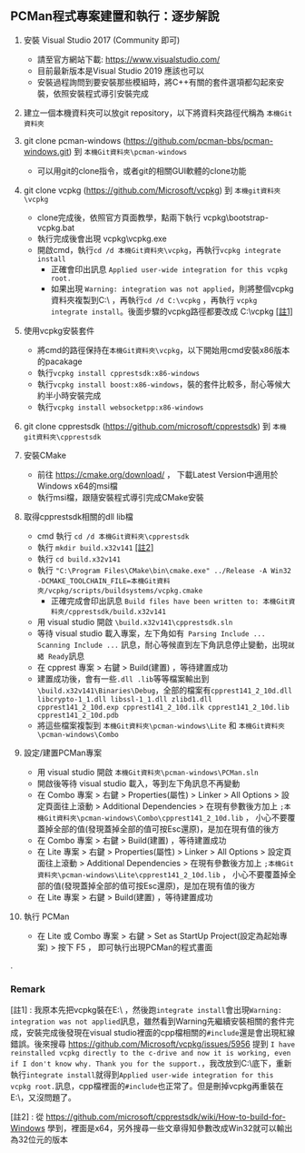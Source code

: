 
PCMan程式專案建置和執行：逐步解說
---
1. 安裝 Visual Studio 2017 (Community 即可)
   * 請至官方網站下載: https://www.visualstudio.com/    
   * 目前最新版本是Visual Studio 2019 應該也可以
   * 安裝過程詢問到要安裝那些模組時，將C++有關的套件選項都勾起來安裝，依照安裝程式導引安裝完成
   
1. 建立一個本機資料夾可以放git repository，以下將資料夾路徑代稱為 `本機Git資料夾`

1. git clone pcman-windows (https://github.com/pcman-bbs/pcman-windows.git) 到 `本機Git資料夾\pcman-windows`
   * 可以用git的clone指令，或者git的相關GUI軟體的clone功能

1. git clone vcpkg (https://github.com/Microsoft/vcpkg) 到 `本機git資料夾\vcpkg`
   * clone完成後，依照官方頁面教學，點兩下執行 vcpkg\bootstrap-vcpkg.bat
   * 執行完成後會出現 vcpkg\vcpkg.exe
   * 開啟cmd，執行`cd /d 本機Git資料夾\vcpkg`，再執行`vcpkg integrate install`
      * 正確會印出訊息 `Applied user-wide integration for this vcpkg root.` 
      * 如果出現 `Warning: integration was not applied`，則將整個vcpkg資料夾複製到C:\ ，再執行`cd /d C:\vcpkg` ，再執行 `vcpkg integrate install`。後面步驟的vcpkg路徑都要改成 C:\vcpkg  [[註1]](#remark)

1. 使用vcpkg安裝套件
   * 將cmd的路徑保持在`本機Git資料夾\vcpkg`，以下開始用cmd安裝x86版本的pacakage
   * 執行`vcpkg install cpprestsdk:x86-windows`
   * 執行`vcpkg install boost:x86-windows`，裝的套件比較多，耐心等候大約半小時安裝完成
   * 執行`vcpkg install websocketpp:x86-windows`

1. git clone cpprestsdk (https://github.com/microsoft/cpprestsdk) 到 `本機git資料夾\cpprestsdk`
 
1. 安裝CMake
   * 前往 https://cmake.org/download/ ， 下載Latest Version中適用於Windows x64的msi檔
   * 執行msi檔，跟隨安裝程式導引完成CMake安裝

1. 取得cpprestsdk相關的dll lib檔 
   * cmd 執行 `cd /d 本機Git資料夾\cpprestsdk`
   * 執行 `mkdir build.x32v141` [[註2]](#remark)
   * 執行 `cd build.x32v141`
   * 執行 `"C:\Program Files\CMake\bin\cmake.exe" ../Release -A Win32 -DCMAKE_TOOLCHAIN_FILE=本機Git資料夾/vcpkg/scripts/buildsystems/vcpkg.cmake`
      * 正確完成會印出訊息 `Build files have been written to: 本機Git資料夾/cpprestsdk/build.x32v141`
   * 用 visual studio 開啟 `\build.x32v141\cpprestsdk.sln`
   * 等待 visual studio 載入專案，左下角如有` Parsing Include ... Scanning Include ...` 訊息，耐心等候直到左下角訊息停止變動，出現`就緒 Ready`訊息
   * 在 cpprest 專案 > 右鍵 > Build(建置) ，等待建置成功
   * 建置成功後，會有一些`.dll .lib`等等檔案輸出到`\build.x32v141\Binaries\Debug`，全部的檔案有`cpprest141_2_10d.dll libcrypto-1_1.dll libssl-1_1.dll zlibd1.dll cpprest141_2_10d.exp cpprest141_2_10d.ilk cpprest141_2_10d.lib cpprest141_2_10d.pdb`
   * 將這些檔案複製到 `本機Git資料夾\pcman-windows\Lite` 和 `本機Git資料夾\pcman-windows\Combo` 
   
1. 設定/建置PCMan專案
   * 用 visual studio 開啟 `本機Git資料夾\pcman-windows\PCMan.sln`
   * 開啟後等待 visual studio 載入，等到左下角訊息不再變動
   * 在 Combo 專案 > 右鍵 > Properties(屬性) > Linker > All Options > 設定頁面往上滾動 > Additional Dependencies > 在現有參數後方加上 `;本機Git資料夾\pcman-windows\Combo\cpprest141_2_10d.lib` ， 小心不要覆蓋掉全部的值(發現蓋掉全部的值可按Esc還原)，是加在現有值的後方
   * 在 Combo 專案 > 右鍵 > Build(建置) ，等待建置成功
   * 在 Lite 專案 > 右鍵 > Properties(屬性) > Linker > All Options > 設定頁面往上滾動 > Additional Dependencies > 在現有參數後方加上 `;本機Git資料夾\pcman-windows\Lite\cpprest141_2_10d.lib` ， 小心不要覆蓋掉全部的值(發現蓋掉全部的值可按Esc還原)，是加在現有值的後方
   * 在 Lite 專案 > 右鍵 > Build(建置) ，等待建置成功

1. 執行 PCMan
   * 在 Lite 或 Combo 專案 > 右鍵 > Set as StartUp Project(設定為起始專案) > 按下 F5 ， 即可執行出現PCMan的程式畫面

.

### Remark

[註1] : 我原本先把vcpkg裝在E:\ ，然後跑`integrate install`會出現`Warning: integration was not applied`訊息，雖然看到Warning先繼續安裝相關的套件完成，安裝完成後發現在visual studio裡面的cpp檔相關的`#include`還是會出現紅線錯誤。後來搜尋 https://github.com/Microsoft/vcpkg/issues/5956 提到
`I have reinstalled vcpkg directly to the c-drive and now it is working, even if I don't know why. Thank you for the support.`，我改放到C:\底下，重新執行`integrate install`就得到`Applied user-wide integration for this vcpkg root.`訊息，cpp檔裡面的`#include`也正常了。但是刪掉vcpkg再重裝在E:\，又沒問題了。

[註2] : 從 https://github.com/microsoft/cpprestsdk/wiki/How-to-build-for-Windows 學到，裡面是x64，另外搜尋一些文章得知參數改成Win32就可以輸出為32位元的版本
